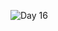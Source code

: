 
![Day 16](https://user-images.githubusercontent.com/45221397/69209952-32d82680-0b7f-11ea-97ee-56962af33619.png)
